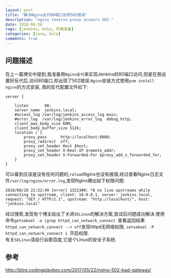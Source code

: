 ```yaml
---
layout: post
title: "解决Nginx反代80端口出现502错误"
description: "nginx reverse proxy occours 502."
date: 2018-08-28
tags: [jenkins, kale, 环境准备]
categories: [java, kale]
comments: true
---
```


## 问题描述
在上一篇博文中提到,我准备用`Nginx反代`来实现Jenkins的80端口访问,但是在我设置好反代后,访问80端口,却出现了502错误.`Nginx`安装方式使用`yum install nginx`的方式安装, 我的反代配置文件如下:  
```
server {

    listen       80;
    server_name  jenkins.local;
    #access_log /var/log/jenkins_access_log main;
    #error_log  /var/log/jenkins_error_log  debug_http;
    client_max_body_size 60M;
    client_body_buffer_size 512k;
    location / {
        proxy_pass      http://localhost:8080;
        proxy_redirect  off;
        proxy_set_header Host $host;
        proxy_set_header X-Real-IP $remote_addr;
        proxy_set_header X-Forwarded-For $proxy_add_x_forwarded_for;
    }
}
```
可以看到应该是没有任何问题的,`reload`Nginx也没有报错,经过查看Nginx日志文件`/var/log/nginx/error.log`,发现Nginx爆出如下权限问题:  
```
2018/08/28 22:52:49 [error] 13213#0: *8 no live upstreams while connecting to upstream, client: 10.0.0.1, server: jenkins.local, request: "GET / HTTP/1.1", upstream: "http://localhost/", host: "jenkins.local"
```
经过搜索,发现有个博主给出了关闭`SELinux`的解决方案,尝试后问题成功解决.使用命令` getsebool -a |grep httpd_can_network_connect  `查看返回结果`httpd_can_network_connect --> off`发现httpd无网络权限,
`setsebool -P httpd_can_network_connect 1 `开启权限.  
有关`SELinux`请自行谷歌百度,它是个Linux的安全子系统.  

## 参考
http://blog.codingplayboy.com/2017/05/22/nginx-502-bad-gateway/